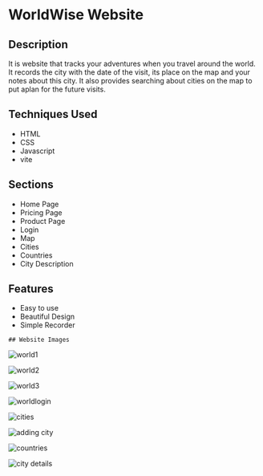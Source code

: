 # WorldWise Website

## Description

It is website that tracks your adventures when you travel around the world.
It records the city with the date of the visit, its place on the map and your notes about this city.
It also provides searching about cities on the map to put aplan for the future visits.

## Techniques Used
- HTML
- CSS
- Javascript
- vite

## Sections
- Home Page
- Pricing Page
- Product Page
-  Login
-   Map
-   Cities
-   Countries
-   City Description

  ## Features
  - Easy to use
  -  Beautiful Design
  -  Simple Recorder


    ## Website Images
    
    
  ![world1](https://github.com/user-attachments/assets/97a398a7-c4d6-4851-9d12-f23d3b5eceed)
    

  ![world2](https://github.com/user-attachments/assets/6007f1fc-6840-4463-9c3d-c8bec0060102)
    

   ![world3](https://github.com/user-attachments/assets/68182d79-38be-4829-9c6d-a3db8bfcd290)
    

  ![worldlogin](https://github.com/user-attachments/assets/9ee6a356-4ce8-44e1-a01d-719639021b63)
    
    
   ![cities](https://github.com/user-attachments/assets/49221568-d218-4524-a002-fb94dc4b2aa9)
    

   ![adding city](https://github.com/user-attachments/assets/d2bab7b1-f470-4c58-95fe-73029ba689be)
    

  ![countries](https://github.com/user-attachments/assets/d459e006-0a53-48d4-bb5f-a7013ed51e80)
    

  ![city details](https://github.com/user-attachments/assets/524eab91-1e30-4cfc-b377-eef35cd2446d)
    
    


